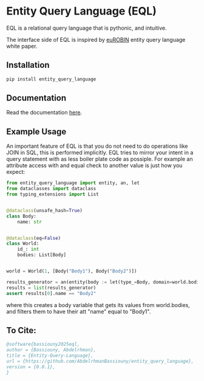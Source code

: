 # Entity Query Language (EQL)

EQL is a relational query language that is pythonic, and intuitive.

The interface side of EQL is inspired by [euROBIN](https://www.eurobin-project.eu/) entity query language white paper.

## Installation

```bash
pip install entity_query_language
```
## Documentation

Read the documentation [here](https://abdelrhmanbassiouny.github.io/entity_query_language/).

## Example Usage

An important feature of EQL is that you do not need to do operations like JOIN in SQL, this is performed implicitly.
EQL tries to mirror your intent in a query statement with as less boiler plate code as possiple.
For example an attribute access with and equal check to another value is just how you expect:

```python
from entity_query_language import entity, an, let
from dataclasses import dataclass
from typing_extensions import List


@dataclass(unsafe_hash=True)
class Body:
    name: str


@dataclass(eq=False)
class World:
    id_: int
    bodies: List[Body]


world = World(1, [Body("Body1"), Body("Body2")])

results_generator = an(entity(body := let(type_=Body, domain=world.bodies), body.name == "Body2"))
results = list(results_generator)
assert results[0].name == "Body2"
```

where this creates a body variable that gets its values from world.bodies, and filters them to have their att "name"
equal to "Body1".

## To Cite:

```bib
@software{bassiouny2025eql,
author = {Bassiouny, Abdelrhman},
title = {Entity-Query-Language},
url = {https://github.com/AbdelrhmanBassiouny/entity_query_language},
version = {0.0.1},
}
```
